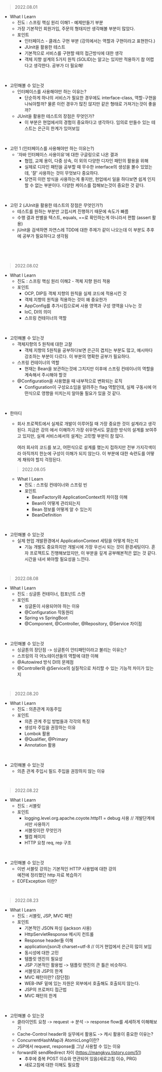 >2022.08.01

- What I Learn
    - 진도 : 스프링 핵심 원리 이해1 - 예제만들기 부분
    - 가장 기본적인 회원가입, 주문의 형태지만 생각해볼 부분이 많았다.
    - 포인트
        - 인터페이스 - 클래스 구현 부분 (강의에서는 역할과 구현이라고 표현한다.)
        - JUnit을 활용한 테스트
        - 기본적으로 서비스를 구현할 때의 접근방식에 대한 생각
        - 객체 지향 설계의 5가지 원칙 (SOLID)는 알고는 있지만 적용하기 참 어렵다고 생각한다. 공부가 더 필요해!<br>
  
<br>

- 고민해볼 수 있는것
  - 인터페이스를 사용해야만 하는 이유는?
    - 단순하게 하나의 서비스가 필요한 경우에도 interface-class, 역할-구현을 나눠야할까? 물론 이런 경우가 많진 않지만 같은 형태로 가져가는것이 좋을까?
  - JUnit을 활용한 테스트의 장점은 무엇인가?
    - 이 부분은 현업에서의 경험이 중요하다고 생각하다. 임의로 만들수 있는 테스트는 은근히 한계가 있어보임

<br>

- 고민 1 (인터페이스를 사용해야만 하는 이유는?)
  - '자바 인터페이스 사용이유'에 대한 구글링으로 나온 결과
    - 협업, 교체 용이, 다중 상속, 이 외의 다양한 디자인 패턴의 활용을 위해
    - 실제로 디자인 패턴을 공부할 때 무수한 interface의 생성을 볼수 있었는데, '잘' 사용하는 것이 무엇보다 중요하다.
    - 당연히 이런 방식을 사용하는게 좋지만, 현업에서 일을 하다보면 쉽게 인지할 수 없는 부분이다. 다양한 케이스를 접해보는것이 중요한 것 같다.
  
<br>

- 고민 2 (JUnit을 활용한 테스트의 장점은 무엇인가?)
  - 테스트를 원하는 부분만 고립시켜 진행하기 때문에 속도가 빠름
  - 수행 결과 판별을 텍스트, equals, ==로 확인하는게 아니라서 편함 (assert 활용)
  - jUnit을 검색하면 자연스레 TDD에 대한 주제가 같이 나오는데 이 부분도 추후에 공부가 필요하다고 생각됨


<br>
<br>
<br>

  >2022.08.02

  - What I Learn
    - 진도 : 스프링 핵심 원리 이해2 - 객체 지향 원리 적용
    - 포인트
      - OCP, DIP등 객체 지향의 원칙을 실제 코드에 적용시킨 것
      - 객체 지향의 원칙을 적용하는 것이 왜 중요한가
      - AppConfig를 추가시킴으로써 사용 영역과 구성 영역을 나누는 것
      - IoC, DI의 의미
      - 스프링 컨테이너의 역할

<br>

- 고민해볼 수 있는것
  - 객체지향의 5 원칙에 대한 고찰
    - 객체 지향의 5원칙을 공부하다보면 은근히 겹치는 부분도 많고, 예시마다 강조하는 부분이 다르다. 이 부분의 명확한 공부가 필요하다.
  - 스프링 컨테이너의 역할
    - 현재는 Bean을 보관하는것에 그치지만 이후에 스프링 컨테이너의 역할을 계속해서 주시해야 할것
  - @Configuration을 사용했을 때 내부적으로 변화되는 로직
    - Configuration이 구성요소임을 알려주는 flag 역할인데, 실제 구동시에 어떤식으로 영향을 미치는지 알아둘 필요가 있을 것 같다.

<br>

- 한마디
  - 회사 프로젝트에서 실제로 개발이 이루어질 때 가장 중요한 것이 설계라고 생각 된다. 지금은 강의 에서 이해하기 가장 쉬우면서도 깔끔한 방식의 설계를 보여주고 있지만, 실제 서비스에서의 설계는 고민할 부분이 참 많다.<br><br>여러 회사의 코드를 보고, 어떤식으로 설계를 했는지 접하지만 전부 가지각색이라 아직까지 한눈에 구성이 이해가 되지 않는다. 이 부분에 대한 숙련도를 어떻게 채워야 할지 걱정된다.
  


  >2022.08.05

  - What I Learn
    - 진도 : 스프링 컨테이너와 스프링 빈
    - 포인트
      - BeanFactory와 ApplicationContext의 차이점 이해
      - Bean이 어떻게 관리되는지
      - Bean 정보를 어떻게 알 수 있는지
      - BeanDefinition

<br>

- 고민해볼 수 있는것
  - 실제 현업 개발환경에서 ApplicationContext 세팅을 어떻게 하는지
    - 기능 개발도 중요하지만 개발시에 가장 우선시 되는 것이 환경세팅이다. 혼자 프로젝트도 진행해보았지만, 이 부분을 깊게 공부해본적은 없는 것 같다. 시간을 내서 봐야할 필요성을 느낀다.

<br>


  >2022.08.08

  - What I Learn
    - 진도 : 싱글톤 컨테이너, 컴포넌트 스캔
    - 포인트
      - 싱글톤이 사용되어야 하는 이유
      - @Configuration 작동원리
      - Spring vs SpringBoot
      - @Component, @Controller, @Repository, @Service 차이점

<br>

- 고민해볼 수 있는것
  - 싱글톤의 장단점 -> 싱글톤이 안티패턴이라고 불리는 이유는?
  - 스프링의 각 어노테이션들의 역할에 대한 이해
  - @Autowired 방식 DI의 문제점
  - @Controller와 @Service의 실질적으로 처리할 수 있는 기능적 차이가 있는지

<br>

  >2022.08.20

  - What I Learn
    - 진도 : 의존관계 자동주입
    - 포인트
      - 의존 관계 주입 방법들과 각각의 특징
      - 생성자 주입을 권장하는 이유
      - Lombok 활용
      - @Qualifier, @Primary
      - Annotation 활용
      

<br>

- 고민해볼 수 있는것
  - 의존 관계 주입시 필드 주입을 권장하지 않는 이유 

<br>


  >2022.08.22

  - What I Learn
    - 진도 : 서블릿
    - 포인트
      - logging.level.org.apache.coyote.http11 = debug 사용  // 개발단계에서만 사용하기 
      - 서블릿이란 무엇인가
      - 웰컴 페이지
      - HTTP 요청 req, rep 구조

<br>

- 고민해볼 수 있는것
  - 이번 서블릿 강의는 기본적인 HTTP 사용법에 대한 강의 <br>
    예전에 정리했던 http 자료 복습하기
  - EOFException 이란?

<br>


 >2022.08.23

  - What I Learn
    - 진도 : 서블릿, JSP, MVC 패턴
    - 포인트
      - 기본적인 JSON 파싱 (jackson 사용)
      - HttpServletResponse 메시지 컨트롤
      - Response header들 이해
      - application/json과 charset=utf-8 // 이거 현업에서 은근히 많이 보임
      - 동시성에 대한 고민
      - 템플릿 엔진의 필요성
      - JSP 기본적인 활용법 -> 템플릿 엔진의 큰 틀은 비슷하다.
      - 서블릿과 JSP의 한계
      - MVC 패턴이란? (장단점)
      - WEB-INF 밑에 있는 자원은 외부에서 호출해도 호출되지 않는다.
      - JSP의 프로퍼티 접근법
      - MVC 패턴의 한계


<br>

- 고민해볼 수 있는것
  - 클라이언트 요청 -> request -> 분석 -> response flow를 세세하게 이해해보기
  - Cache-Control header와 실무에서 활용도 -> 캐시 활용이 중요한 이유는?
  - ConcurrentHashMap과 AtomicLong이란?
  - JSP에서 request, response를 그냥 사용할 수 있는 이유
  - forward와 sendRedirect 차이 (https://mangkyu.tistory.com/51)
    - 추후에 중복 POST 이슈와 연관되어 있음(새로고침 이슈, PRG)
    - 새로고침에 대한 이해도 필요함


<br>